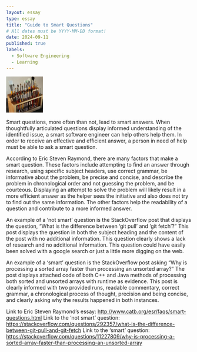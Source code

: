 ```yaml
---
layout: essay
type: essay
title: "Guide to Smart Questions"
# All dates must be YYYY-MM-DD format!
date: 2024-09-11
published: true
labels:
  - Software Engineering
  - Learning
---
```


<img width="100px" class="rounded float-start pe-4" src="../img/igniting/paintbrushes.jpg">

Smart questions, more often than not, lead to smart answers. When thoughtfully articulated questions display informed understanding of the identified issue, a smart software engineer can help others help them. In order to receive an effective and efficient answer, a person in need of help must be able to ask a smart question.

According to Eric Steven Raymond, there are many factors that make a smart question. These factors include attempting to find an answer through research, using specific subject headers, use correct grammar, be informative about the problem, be precise and concise, and describe the problem in chronological order and not guessing the problem, and be courteous. Displaying an attempt to solve the problem will likely result in a more efficient answer as the helper sees the initiative and also does not try to find out the same information. The other factors help the readability of a question and contribute to a more informed answer.

An example of a ‘not smart’ question is the StackOverflow post that displays the question, “What is the difference between ‘git pull’ and ‘git fetch’?” This post displays the question in both the subject heading and the content of the post with no additional information. This question clearly shows a lack of research and no additional information. This question could have easily been solved with a google search or just a little more digging on the web. 

An example of a ‘smart’ question is the StackOverflow post asking “Why is processing a sorted array faster than processing an unsorted array?” The post displays attached code of both C++ and Java methods of processing both sorted and unsorted arrays with runtime as evidence. This post is clearly informed with two provided runs, readable commentary, correct grammar, a chronological process of thought, precision and being concise, and clearly asking why the results happened in both instances.

Link to Eric Steven Raymond’s essay: http://www.catb.org/esr/faqs/smart-questions.html
Link to the ‘not smart’ question: https://stackoverflow.com/questions/292357/what-is-the-difference-between-git-pull-and-git-fetch
Link to the ‘smart’ question: https://stackoverflow.com/questions/11227809/why-is-processing-a-sorted-array-faster-than-processing-an-unsorted-array
